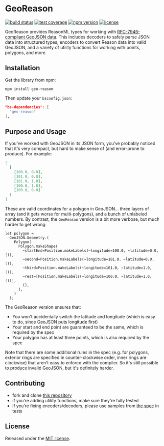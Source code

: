 # GeoReason

[![build status](https://img.shields.io/circleci/build/github/HomeBay/geo-reason.svg?style=flat-square)](https://circleci.com/gh/HomeBay/geo-reason)
[![test coverage](https://img.shields.io/coveralls/github/HomeBay/geo-reason.svg?style=flat-square)](https://coveralls.io/github/HomeBay/geo-reason)
[![npm version](https://img.shields.io/npm/v/geo-reason.svg?style=flat-square)](https://www.npmjs.com/package/geo-reason)
[![license](https://img.shields.io/github/license/HomeBay/geo-reason.svg?style=flat-square)](https://github.com/HomeBay/geo-reason/blob/master/LICENSE)

GeoReason provides ReasonML types for working with [RFC-7946-compliant GeoJSON data](https://tools.ietf.org/html/rfc7946). This includes decoders to safely parse JSON data into structured types, encoders to convert Reason data into valid GeoJSON, and a variety of utility functions for working with points, polygons, and more.

## Installation

Get the library from npm:

`npm install geo-reason`

Then update your `bsconfig.json`:

```json
"bs-dependencies": [
  "geo-reason"
],
```

## Purpose and Usage

If you've worked with GeoJSON in its JSON form, you've probably noticed that it's very compact, but hard to make sense of (and error-prone to produce). For example:

```json
[
  [
    [100.0, 0.0],
    [101.0, 0.0],
    [101.0, 1.0],
    [100.0, 1.0],
    [100.0, 0.0]
  ]
]
```

These are valid coordinates for a polygon in GeoJSON... three layers of array (and it gets worse for multi-polygons), and a bunch of unlabeled numbers. By contrast, the `GeoReason` version is a bit more verbose, but much harder to get wrong:

```reason
let polygon =
  GeoJSON.Geometry.(
    Polygon(
      Polygon.makeShape(
        ~startEnd=Position.makeLabels(~longitude=100.0, ~latitude=0.0, ()),
        ~second=Position.makeLabels(~longitude=101.0, ~latitude=0.0, ()),
        ~third=Position.makeLabels(~longitude=101.0, ~latitude=1.0, ()),
        ~rest=[Position.makeLabels(~longitude=100.0, ~latitude=1.0, ())],
        (),
      ),
    )
  );
```

The GeoReason version ensures that:

- You won't accidentally switch the latitude and longitude (which is easy to do, since GeoJSON puts longitude first)
- Your start and end point are guaranteed to be the same, which is required by the spec
- Your polygon has at least three points, which is also required by the spec

Note that there are some additional rules in the spec (e.g. for polygons, exterior rings are specified in counter-clockwise order, inner rings are clockwise) that aren't easy to enforce with the compiler. So it's still possible to produce invalid GeoJSON, but it's definitely harder.

## Contributing

- fork and clone [this repository](https://github.com/HomeBay/geo-reason)
- if you're adding utility functions, make sure they're fully tested
- if you're fixing encoders/decoders, please use samples from [the spec](https://tools.ietf.org/html/rfc7946) in tests

## License

Released under the [MIT license](https://github.com/HomeBay/geo-reason/blob/master/LICENSE).
